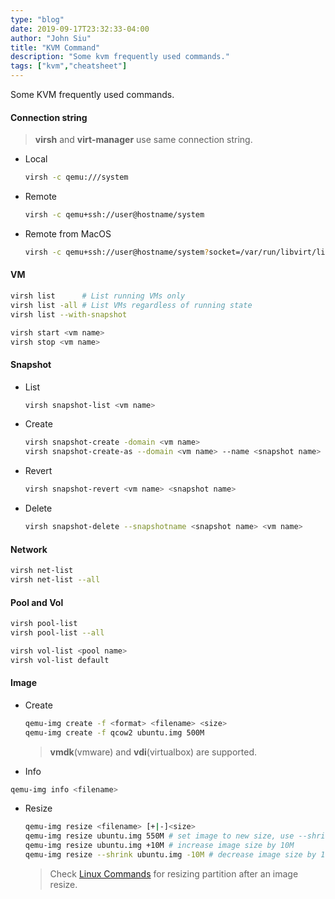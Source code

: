 ```yaml
---
type: "blog"
date: 2019-09-17T23:32:33-04:00
author: "John Siu"
title: "KVM Command"
description: "Some kvm frequently used commands."
tags: ["kvm","cheatsheet"]
---
```

Some KVM frequently used commands.
<!--more-->

#### Connection string

> __virsh__ and __virt-manager__ use same connection string.

- Local

  ```sh
  virsh -c qemu:///system
  ```

- Remote

  ```sh
  virsh -c qemu+ssh://user@hostname/system
  ```

- Remote from MacOS

  ```sh
  virsh -c qemu+ssh://user@hostname/system?socket=/var/run/libvirt/libvirt-sock
  ```

#### VM

```sh
virsh list      # List running VMs only
virsh list -all # List VMs regardless of running state
virsh list --with-snapshot

virsh start <vm name>
virsh stop <vm name>
```

#### Snapshot

- List

  ```sh
  virsh snapshot-list <vm name>
  ```

- Create

  ```sh
  virsh snapshot-create -domain <vm name>
  virsh snapshot-create-as --domain <vm name> --name <snapshot name>
  ```

- Revert

  ```sh
  virsh snapshot-revert <vm name> <snapshot name>
  ```

- Delete

  ```sh
  virsh snapshot-delete --snapshotname <snapshot name> <vm name>
  ```

#### Network

```sh
virsh net-list
virsh net-list --all
```

#### Pool and Vol

```sh
virsh pool-list
virsh pool-list --all

virsh vol-list <pool name>
virsh vol-list default
```

#### Image

- Create

  ```sh
  qemu-img create -f <format> <filename> <size>
  qemu-img create -f qcow2 ubuntu.img 500M
  ```

  > __vmdk__(vmware) and __vdi__(virtualbox) are supported.

- Info

```sh
qemu-img info <filename>
```

- Resize

  ```sh
  qemu-img resize <filename> [+|-]<size>
  qemu-img resize ubuntu.img 550M # set image to new size, use --shrink if new size is smaller
  qemu-img resize ubuntu.img +10M # increase image size by 10M
  qemu-img resize --shrink ubuntu.img -10M # decrease image size by 10M
  ```

  > Check [Linux Commands](/blog/linux-cmd/#resize-filesystem) for resizing partition after an image resize.
